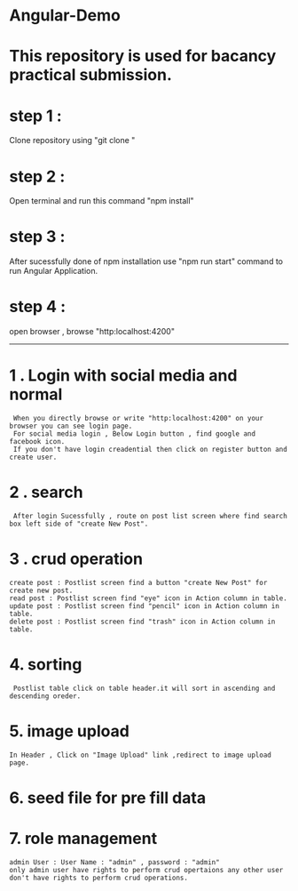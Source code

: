 # Angular-Demo
# This repository is used for bacancy practical submission.
# step 1 :
Clone repository using "git clone "
# step 2 :
Open terminal and run this command "npm install"
# step 3 : 
After sucessfully done of npm installation use "npm run start" command to run Angular Application.
# step 4 :
open browser , browse "http:localhost:4200"


-----------------------------------------------------------
# 1 . Login with social media and normal
     When you directly browse or write "http:localhost:4200" on your browser you can see login page.
     For social media login , Below Login button , find google and facebook icon. 
     If you don't have login creadential then click on register button and create user.
# 2 . search
     After login Sucessfully , route on post list screen where find search box left side of "create New Post".
# 3 . crud operation
    create post : Postlist screen find a button "create New Post" for create new post.
    read post : Postlist screen find "eye" icon in Action column in table.
    update post : Postlist screen find "pencil" icon in Action column in table.
    delete post : Postlist screen find "trash" icon in Action column in table.
 # 4. sorting
     Postlist table click on table header.it will sort in ascending and descending oreder.
 # 5. image upload
    In Header , Click on "Image Upload" link ,redirect to image upload page.
 # 6. seed file for pre fill data
 
 # 7. role management
    admin User : User Name : "admin" , password : "admin"
    only admin user have rights to perform crud opertaions any other user don't have rights to perform crud operations.
 









